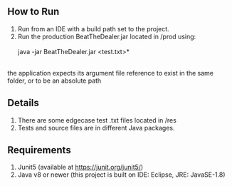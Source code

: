 ## How to Run

1. Run from an IDE with a build path set to the project.<br>
2. Run the production BeatTheDealer.jar located in /prod using: <br><br>
java -jar BeatTheDealer.jar <test.txt>*<br>
<br>
the application expects its argument file reference to exist in the same folder, or to be an absolute path

## Details

1. There are some edgecase test .txt files located in /res <br>
2. Tests and source files are in different Java packages.

## Requirements

1. Junit5 (available at https://junit.org/junit5/)<br>
2. Java v8 or newer (this project is built on IDE: Eclipse, JRE: JavaSE-1.8)<br>
